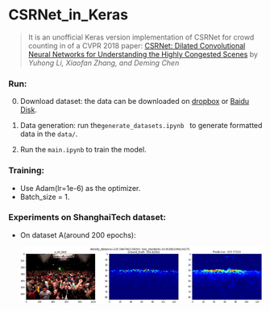 # CSRNet_in_Keras
> It is an unofficial Keras version implementation of CSRNet for crowd counting in  of a CVPR 2018 paper: [CSRNet: Dilated Convolutional Neural Networks for Understanding the Highly Congested Scenes](https://www.researchgate.net/publication/323444534_CSRNet_Dilated_Convolutional_Neural_Networks_for_Understanding_the_Highly_Congested_Scenes) by _Yuhong Li, Xiaofan Zhang, and Deming Chen_

### Run:

0. Download dataset: the data can be downloaded on [dropbox](<https://www.dropbox.com/s/fipgjqxl7uj8hd5/ShanghaiTech.zip?dl=0>) or [Baidu Disk](<http://pan.baidu.com/s/1nuAYslz>).

1. Data generation: run the`generate_datasets.ipynb ` to generate formatted data in the `data/`.

2. Run the `main.ipynb` to train the model.

### Training:

+ Use Adam(lr=1e-6) as the optimizer.
+ Batch_size = 1.

### Experiments on ShanghaiTech dataset:

+ On dataset A(around 200 epochs):

  ![A](images/A.png)